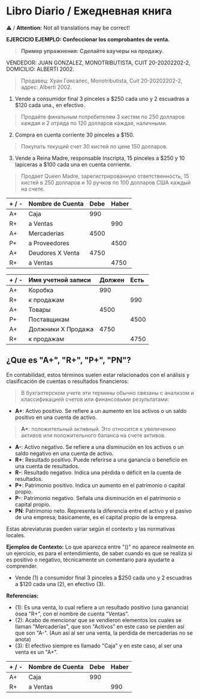 # Libro Diario / Ежедневная книга
⚠️ / **Attention:** Not all translations may be correct!

**EJERCICIO EJEMPLO: Confeccionar los comprobantes de venta.** 
>**Пример упражнения: Сделайте ваучеры на продажу.**

VENDEDOR: JUAN GONZALEZ, MONOTRIBUTISTA, CUIT 20-20202202-2, DOMICILIO: ALBERTI 2002.
>Продавец: Хуан Гонсалес, Monotributista, Cuit 20-20202202-2, адрес: Alberti 2002.

1. Vende a consumidor final 3 pinceles a $250 cada uno y 2 escuadras a $120 cada una., en efectivo.
>Продайте финальным потребителям 3 кистям по 250 долларов каждая и 2 отряда по 120 долларов каждая, наличными.
2. Compra en cuenta corriente 30 pinceles a $150.
>Покупать текущий счет 30 кистей по цене 150 долларов.
3. Vende a Reina Madre, responsable Inscripta, 15 pinceles a $250 y 10 lapiceras a $100 cada una en cuenta corriente.
>Продает Queen Madre, зарегистрированную ответственность, 15 кистей в 250 долларов и 10 ручков по 100 долларов США каждый на счете.

| + / - | Nombre de Cuenta | Debe | Haber |
| :---- | :--------------- | :--- | :---- |
| A+    | Caja             | 990  |       |
| R+    | a Ventas         |      | 990   |
| A+    | Mercaderias      | 4500 |       |
| P+    | a Proveedores    |      | 4500  |
| A+    | Deudores X Venta | 4750 |       |
| R+    | a Ventas         |      | 4750  |

| + / - | Имя учетной записи | Должен | Есть |
| :---- | :----------------- | :----- | :--- |
| A+    | Коробка            | 990    |      |
| R+    | к продажам         |        | 990  |
| A+    | Товары             | 4500   |      |
| P+    | Поставщикам        |        | 4500 |
| A+    | Должники X Продажа | 4750   |      |
| R+    | к продажам         |        | 4750 |

## ¿Que es "A+", "R+", "P+", "PN"?

En contabilidad, estos términos suelen estar relacionados con el análisis y clasificación de cuentas o resultados financieros:
>В бухгалтерском учете эти термины обычно связаны с анализом и классификацией счетов или финансовыми результатами:

- **A+**: Activo positivo. Se refiere a un aumento en los activos o un saldo positivo en una cuenta de activo.
>**A+**: положительный активный. Это относится к увеличению активов или положительного баланса на счете активов.
- **A-**: Activo negativo. Se refiere a una disminución en los activos o un saldo negativo en una cuenta de activo.
- **R+**: Resultado positivo. Puede referirse a una ganancia o beneficio en una cuenta de resultados.
- **R-**: Resultado negativo. Indica una pérdida o déficit en la cuenta de resultados.
- **P+**: Patrimonio positivo. Indica un aumento en el patrimonio o capital propio.
- **P-**: Patrimonio negativo. Señala una disminución en el patrimonio o capital propio.
- **PN**: Patrimonio neto. Representa la diferencia entre el activo y el pasivo de una empresa; básicamente, es el capital propio de la empresa.

Estas abreviaturas pueden variar según el contexto y las normativas locales.

**Ejemplos de  Contexto:** Lo que aparezca entre "()" no aparece realmente en un ejercicio, es para el entendimiento, de saber cuando es que se realiza si es positivo o negativo, técnicamente un comentario para ayudarte a comprender.
- Vende (1) a consumidor final 3 pinceles a $250 cada uno y 2 escuadras a $120 cada una (2), en efectivo (3).

**Referencias:**
- (1): Es una venta, lo cual refiere a un resultado positivo (una ganancia) ósea "R+", con el nombre de cuenta "Ventas".
- (2): Acabo de mencionar que se vendieron elementos los cuales se llaman "Mercaderías", que son "Activos" en este caso se pierden así que son "A-". (Aun así al ser una venta, la perdida de mercaderías no se anota)
- (3): El efectivo siempre es llamado "Caja" y en este caso, al ser una venta es un "A+".

| + / - | Nombre de Cuenta | Debe | Haber |
| :---- | :--------------- | :--- | :---- |
| A+    | Caja             | 990  |       |
| R+    | a Ventas         |      | 990   
